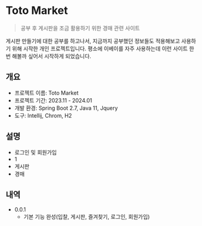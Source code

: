 # Toto Market
> 공부 후 게시판을 조금 활용하기 위한 경매 관련 사이트


 게시판 만들기에 대한 공부를 하고나서, 지금까지 공부했던 정보들도 적용해보고 사용하기 위해 시작한 개인 프로젝트입니다.
 평소에 이베이를 자주 사용하는데 이런 사이트 한 번 해볼까 싶어서 시작하게 되었습니다.
 
 
 

## 개요

* 프로젝트 이름: Toto Market
* 프로젝트 기간: 2023.11 - 2024.01
* 개발 환경: Spring Boot 2.7, Java 11, Jquery
* 도구: Intellij, Chrom, H2

## 설명

* 로그인 및 회원가입
 * 1
* 게시판
* 경매



## 내역

* 0.0.1
    * 기본 기능 완성(입찰, 게시판, 즐겨찾기, 로그인, 회원가입)
